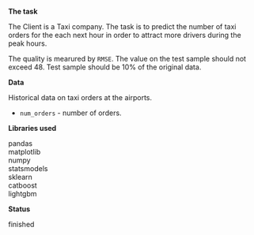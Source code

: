 **The task**

The Client is a Taxi company. The task is to predict the number of taxi orders for the each next hour in order to attract more drivers during the peak hours. 

The quality is mearured by `RMSE`. The value on the test sample should not exceed 48. Test sample should be 10% of the original data.

**Data**

Historical data on taxi orders at the airports.

 - `num_orders` - number of orders.
 
**Libraries used**

pandas <br/>
matplotlib <br/>
numpy <br/>
statsmodels <br/>
sklearn <br/>
catboost <br/>
lightgbm

**Status**

finished
